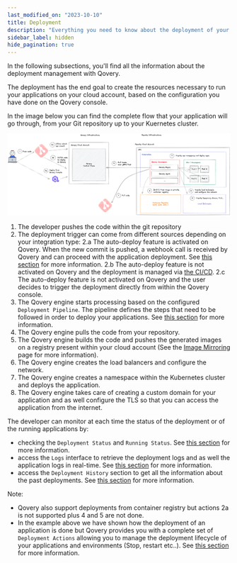 ```yaml
---
last_modified_on: "2023-10-10"
title: Deployment
description: "Everything you need to know about the deployment of your applications with Qovery"
sidebar_label: hidden
hide_pagination: true
---
```

In the following subsections, you'll find all the information about the deployment management with Qovery.

The deployment has the end goal to create the resources necessary to run your applications on your cloud account, based on the configuration you have done on the Qovery console.

In the image below you can find the complete flow that your application will go through, from your Git repository up to your Kuernetes cluster.

<p align="center">
  <img src="/img/deployment/deployment_overview_qovery.png" alt="Deployment history access" />
</p>

1. The developer pushes the code within the git repository
2. The deployment trigger can come from different sources depending on your integration type:
2.a The auto-deploy feature is activated on Qovery. When the new commit is pushed, a webhook call is received by Qovery and can proceed with the application deployment. See [this section][docs.using-qovery.deployment.deploying-with-auto-deploy] for more information.
2.b The auto-deploy feature is not activated on Qovery and the deployment is managed via [the CI/CD][docs.using-qovery.deployment.deploying-with-ci-cd].
2.c The auto-deploy feature is not activated on Qovery and the user decides to trigger the deployment directly from within the Qovery console.
3. The Qovery engine starts processing based on the configured `Deployment Pipeline`. The pipeline defines the steps that need to be followed in order to deploy your applications. See [this section][docs.using-qovery.deployment.deployment-pipeline] for more information.
4. The Qovery engine pulls the code from your repository.
5. The Qovery engine builds the code and pushes the generated images on a registry present within your cloud account (See the [Image Mirroring][docs.using-qovery.deployment.image-mirroring] page for more information).
6. The Qovery engine creates the load balancers and configure the network.
7. The Qovery engine creates a namespace within the Kubernetes cluster and deploys the application.
8. The Qovery engine takes care of creating a custom domain for your application and as well configure the TLS so that you can access the application from the internet.

The developer can monitor at each time the status of the deployment or of the running applications by:
- checking the `Deployment Status` and `Running Status`. See [this section][docs.using-qovery.deployment.running-and-deployment-statuses] for more information.
- access the `Logs` interface to retrieve the deployment logs and as well the application logs in real-time. See [this section][docs.using-qovery.deployment.logs] for more information.
- access the `Deployment History` section to get all the information about the past deployments. See [this section][docs.using-qovery.deployment.deployment-history] for more information.


Note: 
- Qovery also support deployments from container registry but actions 2a is not supported plus 4 and 5 are not done.
- In the example above we have shown how the deployment of an application is done but Qovery provides you with a complete set of `Deployment Actions` allowing you to manage the deployment lifecycle of your applications and environments (Stop, restart etc..). See [this section][docs.using-qovery.deployment.deployment-actions] for more information.


[docs.using-qovery.deployment.deploying-with-auto-deploy]: /docs/using-qovery/deployment/deploying-with-auto-deploy/
[docs.using-qovery.deployment.deploying-with-ci-cd]: /docs/using-qovery/deployment/deploying-with-ci-cd/
[docs.using-qovery.deployment.deployment-actions]: /docs/using-qovery/deployment/deployment-actions/
[docs.using-qovery.deployment.deployment-history]: /docs/using-qovery/deployment/deployment-history/
[docs.using-qovery.deployment.deployment-pipeline]: /docs/using-qovery/deployment/deployment-pipeline/
[docs.using-qovery.deployment.image-mirroring]: /docs/using-qovery/deployment/image-mirroring/
[docs.using-qovery.deployment.logs]: /docs/using-qovery/deployment/logs/
[docs.using-qovery.deployment.running-and-deployment-statuses]: /docs/using-qovery/deployment/running-and-deployment-statuses/
